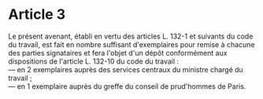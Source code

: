 # Article 3

  
Le présent avenant, établi en vertu des articles L. 132-1 et suivants du code du travail, est fait en nombre suffisant d'exemplaires pour remise à chacune des parties signataires et fera l'objet d'un dépôt conformément aux dispositions de l'article L. 132-10 du code du travail :   
― en 2 exemplaires auprès des services centraux du ministre chargé du travail ;   
― en 1 exemplaire auprès du greffe du conseil de prud'hommes de Paris.


